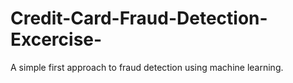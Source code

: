 # Credit-Card-Fraud-Detection-Excercise-
A simple first approach to fraud detection using machine learning.
